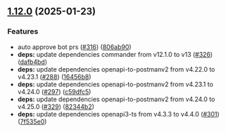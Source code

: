 ## [1.12.0](https://github.com/ExpediaGroup/spec-transformer/compare/v1.11.1...v1.12.0) (2025-01-23)

### Features

* auto approve bot prs ([#316](https://github.com/ExpediaGroup/spec-transformer/issues/316)) ([806ab90](https://github.com/ExpediaGroup/spec-transformer/commit/806ab9001246c5540fd660e136b74085cb4f80c2))
* **deps:** update dependencies commander from v12.1.0 to v13 ([#326](https://github.com/ExpediaGroup/spec-transformer/issues/326)) ([dafb4bd](https://github.com/ExpediaGroup/spec-transformer/commit/dafb4bd66ae520501b98c462c94663947d3d9576))
* **deps:** update dependencies openapi-to-postmanv2 from v4.22.0 to v4.23.1 ([#288](https://github.com/ExpediaGroup/spec-transformer/issues/288)) ([16456b8](https://github.com/ExpediaGroup/spec-transformer/commit/16456b80ba484dd4182d895f0d3a679a67e611f6))
* **deps:** update dependencies openapi-to-postmanv2 from v4.23.1 to v4.24.0 ([#297](https://github.com/ExpediaGroup/spec-transformer/issues/297)) ([c59dfc5](https://github.com/ExpediaGroup/spec-transformer/commit/c59dfc5ffb39d35c1c800f31f2d9c5f549ed57f0))
* **deps:** update dependencies openapi-to-postmanv2 from v4.24.0 to v4.25.0 ([#329](https://github.com/ExpediaGroup/spec-transformer/issues/329)) ([82344b2](https://github.com/ExpediaGroup/spec-transformer/commit/82344b29bde376a2fae1da5b9d9d03e2a221acb1))
* **deps:** update dependencies openapi3-ts from v4.3.3 to v4.4.0 ([#301](https://github.com/ExpediaGroup/spec-transformer/issues/301)) ([7f535e0](https://github.com/ExpediaGroup/spec-transformer/commit/7f535e0ad21de09ae54904763a8ff61270e56a9a))
